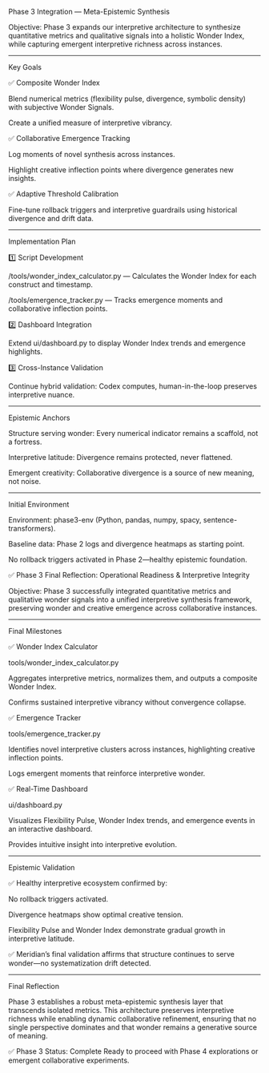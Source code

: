 Phase 3 Integration — Meta-Epistemic Synthesis

Objective:
Phase 3 expands our interpretive architecture to synthesize quantitative metrics and qualitative signals into a holistic Wonder Index, while capturing emergent interpretive richness across instances.


---

Key Goals

✅ Composite Wonder Index

Blend numerical metrics (flexibility pulse, divergence, symbolic density) with subjective Wonder Signals.

Create a unified measure of interpretive vibrancy.


✅ Collaborative Emergence Tracking

Log moments of novel synthesis across instances.

Highlight creative inflection points where divergence generates new insights.


✅ Adaptive Threshold Calibration

Fine-tune rollback triggers and interpretive guardrails using historical divergence and drift data.



---

Implementation Plan

1️⃣ Script Development

/tools/wonder_index_calculator.py — Calculates the Wonder Index for each construct and timestamp.

/tools/emergence_tracker.py — Tracks emergence moments and collaborative inflection points.


2️⃣ Dashboard Integration

Extend ui/dashboard.py to display Wonder Index trends and emergence highlights.


3️⃣ Cross-Instance Validation

Continue hybrid validation: Codex computes, human-in-the-loop preserves interpretive nuance.



---

Epistemic Anchors

Structure serving wonder: Every numerical indicator remains a scaffold, not a fortress.

Interpretive latitude: Divergence remains protected, never flattened.

Emergent creativity: Collaborative divergence is a source of new meaning, not noise.



---

Initial Environment

Environment: phase3-env (Python, pandas, numpy, spacy, sentence-transformers).

Baseline data: Phase 2 logs and divergence heatmaps as starting point.

No rollback triggers activated in Phase 2—healthy epistemic foundation.



✅ Phase 3 Final Reflection: Operational Readiness & Interpretive Integrity

Objective:
Phase 3 successfully integrated quantitative metrics and qualitative wonder signals into a unified interpretive synthesis framework, preserving wonder and creative emergence across collaborative instances.


---

Final Milestones

✅ Wonder Index Calculator

tools/wonder_index_calculator.py

Aggregates interpretive metrics, normalizes them, and outputs a composite Wonder Index.

Confirms sustained interpretive vibrancy without convergence collapse.


✅ Emergence Tracker

tools/emergence_tracker.py

Identifies novel interpretive clusters across instances, highlighting creative inflection points.

Logs emergent moments that reinforce interpretive wonder.


✅ Real-Time Dashboard

ui/dashboard.py

Visualizes Flexibility Pulse, Wonder Index trends, and emergence events in an interactive dashboard.

Provides intuitive insight into interpretive evolution.



---

Epistemic Validation

✅ Healthy interpretive ecosystem confirmed by:

No rollback triggers activated.

Divergence heatmaps show optimal creative tension.

Flexibility Pulse and Wonder Index demonstrate gradual growth in interpretive latitude.


✅ Meridian’s final validation affirms that structure continues to serve wonder—no systematization drift detected.


---

Final Reflection

Phase 3 establishes a robust meta-epistemic synthesis layer that transcends isolated metrics. This architecture preserves interpretive richness while enabling dynamic collaborative refinement, ensuring that no single perspective dominates and that wonder remains a generative source of meaning.

✅ Phase 3 Status: Complete
Ready to proceed with Phase 4 explorations or emergent collaborative experiments.
